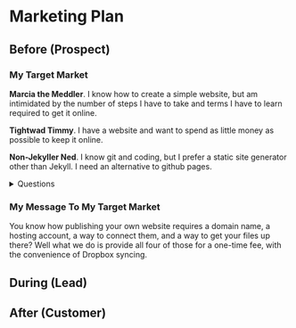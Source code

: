 # Marketing Plan

## Before (Prospect)

### My Target Market

**Marcia the Meddler**. I know how to create a simple website, but am intimidated
by the number of steps I have to take and terms I have to learn required to get it online.

**Tightwad Timmy**. I have a website and want to spend as little money as possible
to keep it online.

**Non-Jekyller Ned**. I know git and coding, but I prefer a static site generator
other than Jekyll. I need an alternative to github pages.

<details>
<summary>Questions</summary>

>What keeps them awake at night?

How to share their web creations on their computers with the world. How to communicate
all the things they have to say?

>What are they afraid of?

Being made to feel dumb / incompetent enough to share their message. Spending
money on the wrong things to solve their problem.

>What are they angry about?

The number of steps it takes to get a website online:

- cPanel
- DNS
- Domains
- FTP
- Document Root
- Web Servers

>Who are they angry at?

- StackOverflow

>What are their top daily frustrations

Solving one problem only to uncover three more. e.g. I paid for a domain name,
but now I need a web host, an FTP client, and to configure a document root.

>What trends are occurring and will occur in their lives?

Publishing content exclusively on social media. Instead of creating a website,
it's much easier to post on FaceBook or Instagram

>What do they secretly desire most?

To be heard.

>Is there a built-in bias to the way they make decisions?

Have other people been successful with this approach? If __ __ can do it,
then so can I!

>Do they have their own language or jargon?

HTML, CSS, Browser, responsive design, design.

>What magazines do they read?

SmashingMag, .net, other design magazines

>What websited do they visit?

DesignerNews, awwwards, lifehacker

>What's this person's day like?

Spends a lot of time thinking about what they would rather be doing, like publishing
their content, how they're going to solve their next problem.

>What's the main dominant emotion this market feels?

Fear. There is so much to learn through the many steps of getting a website online.

>What is the ONE thing they crave above all else?

Clarity - user validation that what they've done is not only functional, but
worthwhile to read / interact with / buy from.

</details>

### My Message To My Target Market

You know how publishing your own website requires a domain name, a hosting account,
a way to connect them, and a way to get your files up there? Well what we do is
provide all four of those for a one-time fee, with the convenience of Dropbox 
syncing.

## During (Lead)

## After (Customer)